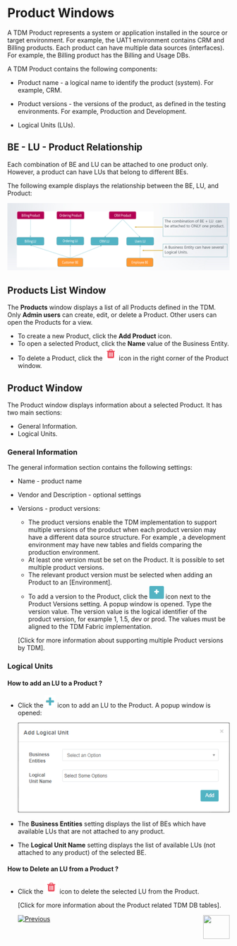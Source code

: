# Product Windows

A TDM Product represents a system or application installed in the source or target environment. For example, the UAT1 environment contains CRM and Billing products. Each product can have multiple data sources (interfaces). For example, the Billing product has the Billing and Usage DBs.

A TDM Product contains the following components:

- Product name - a logical name to identify the product (system). For example, CRM.
- Product versions - the versions of the product, as defined in the testing environments. For example, Production and Development.

- Logical Units (LUs).

## BE - LU - Product Relationship

Each combination of BE and LU can be attached to one product only. However, a product can have LUs that belong to different BEs.

The following example displays the relationship between the BE, LU, and Product:

![be-prod-lu](images/be_lu_product_relation.png)



## Products List Window

The **Products** window displays a list of all Products defined in the TDM.  Only **Admin users** can create, edit, or delete a Product. Other users can open the Products for a view.

-   To create a new Product, click the **Add Product** icon.
-   To open a selected Product, click the **Name** value of the Business Entity.
-   To delete a Product, click the ![delete](images/delete_icon.png) icon in the right corner of the Product window.

## Product Window

The Product window displays information about a selected Product. It has two main sections:

- General Information.
- Logical Units.

### General Information

The general information section contains the following settings:

- Name  - product name

- Vendor and Description - optional settings

- Versions - product versions:

  -  The product versions enable the TDM implementation to support multiple versions of the product when each product version may have a different data source structure. For example , a development environment may have new tables and fields comparing the production environment. 
  - At least one version must be set on the Product. It is possible to set multiple product versions. 
  - The relevant product version must be selected when adding an Product to an [Environment].
  - To add a version to the Product, click the  ![delete](images/plus_icon_prod_version.png) icon next to the Product Versions setting. A popup window is opened. Type the version value. The version value is the logical identifier of the product version,  for example 1, 1.5, dev or prod. The values must be aligned to the TDM Fabric implementation. 

  [Click for more information about supporting multiple Product versions by TDM].

### Logical Units

#### How to add an LU to a Product ?

- Click the ![plus](images/plus_icon.png) icon to add an LU to the Product.  A popup window is opened:

  ![add_lu](images/prod_add_lu.png)

- The **Business Entities** setting displays the list of BEs which have available LUs that are not attached to any product.

- The **Logical Unit Name** setting displays the list of available LUs (not attached to any product) of the selected BE.

  

#### How to Delete an LU from a Product ? 

- Click the ![be_delete](images/delete_icon.png) icon to  delete the selected LU from the Product.

  [Click for more information about the Product related TDM DB tables].


     [![Previous](/articles/images/Previous.png)](04_tdm_gui_business_entity_window.md)[<img align="right" width="60" height="54" src="/articles/images/Next.png">](06_be_product_tdmdb_tables.md)

